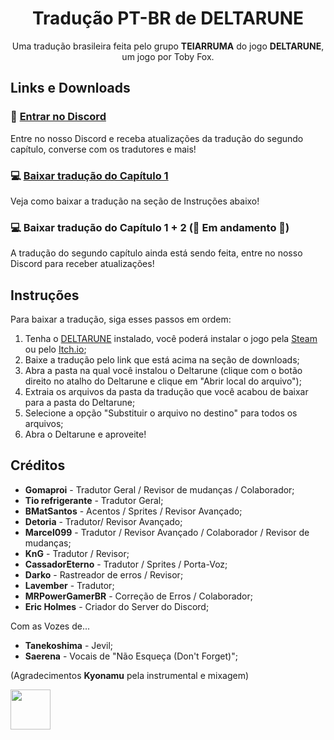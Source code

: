 <div align="center">
<h1>Tradução PT-BR de DELTARUNE</h1>
<p>Uma tradução brasileira feita pelo grupo <b>TEIARRUMA</b> do jogo <b>DELTARUNE</b>, um jogo por Toby Fox. <br>
</div>

## Links e Downloads
### 🔗 [Entrar no Discord](https://discord.gg/UQUMkrb46c)
Entre no nosso Discord e receba atualizações da tradução do segundo capítulo, converse com os tradutores e mais!

### 💻 [Baixar tradução do Capítulo 1](https://github.com/Gamepreie/deltarune-traducao/releases/download/Capitulo1/DeltarunePTBR-Cap1.zip)
Veja como baixar a tradução na seção de Instruções abaixo!

### 💻 Baixar tradução do Capítulo 1 + 2 (🚧 Em andamento 🚧)
A tradução do segundo capítulo ainda está sendo feita, entre no nosso Discord para receber atualizações!

## Instruções
Para baixar a tradução, siga esses passos em ordem:

1. Tenha o [DELTARUNE](https://www.deltarune.com/) instalado, você poderá instalar o jogo pela [Steam](https://store.steampowered.com/app/1671210) ou pelo [Itch.io](https://tobyfox.itch.io/deltarune);
2. Baixe a tradução pelo link que está acima na seção de downloads;
3. Abra a pasta na qual você instalou o Deltarune (clique com o botão direito no atalho do Deltarune e clique em "Abrir local do arquivo");
4. Extraia os arquivos da pasta da tradução que você acabou de baixar para a pasta do Deltarune;
5. Selecione a opção "Substituir o arquivo no destino" para todos os arquivos;
6. Abra o Deltarune e aproveite!

## Créditos

- **Gomaproi** - Tradutor Geral / Revisor de mudanças / Colaborador;
- **Tio refrigerante** - Tradutor Geral;
- **BMatSantos** - Acentos / Sprites / Revisor Avançado;
- **Detoria** - Tradutor/ Revisor Avançado;
- **Marcel099** - Tradutor / Revisor Avançado / Colaborador / Revisor de mudanças;
- **KnG** - Tradutor / Revisor;
- **CassadorEterno** - Tradutor / Sprites / Porta-Voz;
- **Darko** - Rastreador de erros / Revisor;
- **Lavember** - Tradutor;
- **MRPowerGamerBR** - Correção de Erros / Colaborador;
- **Eric Holmes** - Criador do Server do Discord;

Com as Vozes de...

- **Tanekoshima** - Jevil;
- **Saerena** - Vocais de "Não Esqueça (Don't Forget)";

(Agradecimentos **Kyonamu** pela instrumental e mixagem)

<img width="64" height="64" src="https://user-images.githubusercontent.com/28575885/134047058-652bd587-e9af-4e84-b0cd-e99c2b4ecad7.png">
